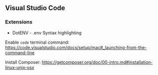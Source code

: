 ## Visual Studio Code
### Extensions
* DotENV - .env Syntax highlighting


Enable `code` terminal command:
https://code.visualstudio.com/docs/setup/mac#_launching-from-the-command-line

Install Composer:
https://getcomposer.org/doc/00-intro.md#installation-linux-unix-osx
